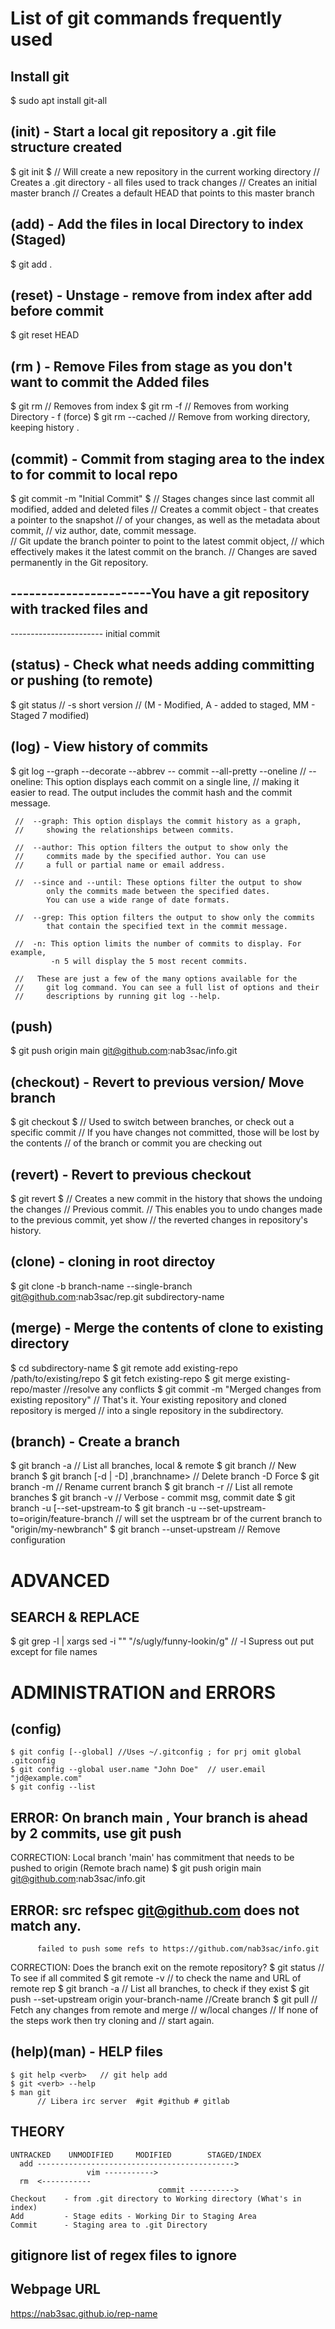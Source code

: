 # List of git commands frequently used

## Install git
   $ sudo apt install git-all



## (init) - Start a local git repository a .git file structure created
   $ git init
   $
     // Will create a new repository in the current working directory
     // Creates a .git directory - all files used to track changes
     // Creates an initial master branch
     // Creates a default HEAD that points to this master branch

## (add) - Add the files in local Directory to index (Staged)
   $ git add .

## (reset) - Unstage - remove from index after add before commit
   $ git reset HEAD <file1>

## (rm ) - Remove Files from stage as you don't want to commit the Added files
   $ git rm           // Removes from index
   $ git rm -f        // Removes from working Directory - f (force)
   $ git rm --cached  // Remove from working directory, keeping history . 

## (commit) - Commit from staging area to the index to for commit to local repo
   $ git commit -m "Initial Commit"
   $
     // Stages changes since last commit all modified, added and deleted files
     // Creates a commit object - that creates a pointer to the snapshot 
     //   of your changes, as well as the metadata about commit, 
     //   viz author, date, commit message.  
     // Git update the branch pointer to point to the latest commit object, 
     //   which effectively makes it the latest commit on the branch.
     // Changes are saved permanently in the Git repository. 

## -----------------------You have a git repository with tracked files and
   -----------------------  initial commit

## (status) - Check what needs adding committing or pushing (to remote)
   $ git status   // -s short version
                  // (M - Modified, A - added to staged, MM - Staged 7 modified)
                   
## (log) - View history of commits 
   $ git log --graph --decorate --abbrev -- commit --all-pretty --oneline
     // --oneline: This option displays each commit on a single line, 
     //     making it easier to read. The output includes the commit hash and the commit message.

     //  --graph: This option displays the commit history as a graph, 
     //     showing the relationships between commits.

     //  --author: This option filters the output to show only the 
     //     commits made by the specified author. You can use 
     //     a full or partial name or email address.

     //  --since and --until: These options filter the output to show 
            only the commits made between the specified dates. 
            You can use a wide range of date formats.

     //  --grep: This option filters the output to show only the commits 
            that contain the specified text in the commit message.

     //  -n: This option limits the number of commits to display. For example, 
             -n 5 will display the 5 most recent commits.

     //   These are just a few of the many options available for the 
     //     git log command. You can see a full list of options and their 
     //     descriptions by running git log --help. 

## (push) 
   $ git push origin main git@github.com:nab3sac/info.git

## (checkout) - Revert to previous version/ Move branch
   $ git checkout
   $
     // Used to switch between branches, or check out a specific commit
     // If you have changes not committed, those will be lost by the contents
     //  of the branch or commit you are checking out        

  
## (revert) - Revert to previous checkout
   $ git revert
   $
     // Creates a new commit in the history that shows the undoing the changes
     //  Previous commit.
     // This enables you to undo changes made to the previous commit, yet show
     //   the reverted changes in repository's history.

## (clone) - cloning in root directoy
   $ git clone -b branch-name --single-branch git@github.com:nab3sac/rep.git
       subdirectory-name

## (merge) - Merge the contents of clone to existing directory
   $ cd subdirectory-name
   $ git remote add existing-repo /path/to/existing/repo
   $ git fetch existing-repo
   $ git merge existing-repo/master<or-branch-name> //resolve any conflicts
   $ git commit -m "Merged changes from existing repository"
       // That's it. Your existing repository and cloned repository is merged 
       //   into a single repository in the subdirectory.

## (branch) - Create a branch
   $ git branch -a                          // List all branches, local & remote
   $ git branch <branchname>                // New branch
   $ git branch [-d | -D] ,branchname>      // Delete branch -D Force
   $ git branch -m <newnamedbranch>         // Rename current branch
   $ git branch -r                          // List all remote branches
   $ git branch -v                          // Verbose - commit msg, commit date
   $ git branch -u  [--set-upstream-to <upstream> 
   $ git branch -u  --set-upstream-to=origin/feature-branch 
      // will set the usptream br of the current branch to "origin/my-newbranch"
   $ git branch --unset-upstream            // Remove configuration


# ADVANCED
  
## SEARCH & REPLACE
   $ git grep -l | xargs sed -i "" "/s/ugly/funny-lookin/g"
        // -l Supress out put except for file names


# ADMINISTRATION and ERRORS

## (config)
    $ git config [--global] //Uses ~/.gitconfig ; for prj omit global .gitconfig
    $ git config --global user.name "John Doe"  // user.email "jd@example.com"
    $ git config --list

## ERROR: On branch main , Your branch is ahead by 2 commits, use git push
   CORRECTION: Local branch 'main' has commitment that needs to be pushed to 
               origin (Remote brach name)
   $ git push origin main git@github.com:nab3sac/info.git

## ERROR: src refspec git@github.com does not match any. 
          failed to push some refs to https://github.com/nab3sac/info.git
   CORRECTION: Does the branch exit on the remote repository?
               $ git status     // To see if all commited
               $ git remote -v  // to check the name and URL of remote rep
               $ git branch -a  // List all branches, to check if they exist
               $ git push --set-upstream origin your-branch-name //Create branch
               $ git pull      // Fetch any changes from remote and merge
                               //   w/local changes
                               // If none of the steps work then try cloning and
                               //   start again.
## (help)(man) - HELP files
    $ git help <verb>   // git help add
    $ git <verb> --help
    $ man git
          // Libera irc server  #git #github # gitlab

##  THEORY
    UNTRACKED    UNMODIFIED     MODIFIED        STAGED/INDEX
      add -------------------------------------------->
                     vim ----------->
      rm  <-----------
                                     commit ---------->
    Checkout    - from .git directory to Working directory (What's in index)
    Add         - Stage edits - Working Dir to Staging Area
    Commit      - Staging area to .git Directory

## gitignore list of regex files to ignore    

## Webpage URL
  https://nab3sac.github.io/rep-name
